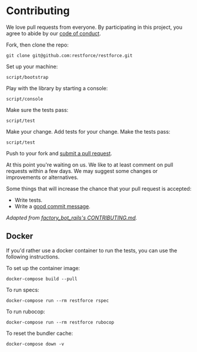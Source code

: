 # Contributing

We love pull requests from everyone. By participating in this project, you
agree to abide by our [code of conduct](https://github.com/restforce/restforce/blob/master/CODE_OF_CONDUCT.md).

Fork, then clone the repo:

    git clone git@github.com:restforce/restforce.git

Set up your machine:

    script/bootstrap

Play with the library by starting a console:

    script/console

Make sure the tests pass:

    script/test

Make your change. Add tests for your change. Make the tests pass:

    script/test

Push to your fork and [submit a pull request](https://github.com/restforce/restforce/compare/).

At this point you're waiting on us. We like to at least comment on pull requests
within a few days. We may suggest
some changes or improvements or alternatives.

Some things that will increase the chance that your pull request is accepted:

* Write tests.
* Write a [good commit message](http://tbaggery.com/2008/04/19/a-note-about-git-commit-messages.html).

*Adapted from [factory_bot_rails's CONTRIBUTING.md](https://github.com/thoughtbot/factory_bot_rails/blob/master/CONTRIBUTING.md).*

## Docker

If you'd rather use a docker container to run the tests, you can use the following instructions.

To set up the container image:

`docker-compose build --pull`

To run specs:

`docker-compose run --rm restforce rspec`

To run rubocop:

`docker-compose run --rm restforce rubocop`

To reset the bundler cache:

`docker-compose down -v`
